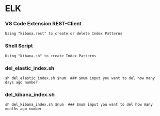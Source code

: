 # ELK
### VS Code Extension REST-Client
```
Using "kibana.rest" to create or delete Index Patterns
```

### Shell Script
```
Using "kibana.sh" to create Index Patterns
```

### del_elastic_index.sh
```
sh del_elastic_index.sh $num  ### $num input you want to del how many days ago number
```

### del_kibana_index.sh
```
sh del_kibana_index.sh $num  ### $num input you want to del how many months ago number
```
